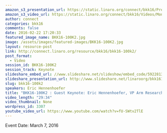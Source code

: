```yaml
---
amazon_s3_presentation_url: https://static.linaro.org/connect/bkk16/Presentations/Monday/BKK16-100K2.pdf
amazon_s3_video_url: https://static.linaro.org/connect/bkk16/Videos/Monday/BKK16-100K2%20Hennenhoefer%20ARM.mp4
author: connect
categories: bkk16
comments: false
date: 2016-02-22 17:20:33
featured_image_name: BKK16-100K2.jpg
image: /assets/images/featured-images/BKK16-100K2.jpg
layout: resource-post
link: http://connect.linaro.org/resource/bkk16/bkk16-100k2/
post_format:
  - Video
session_id: BKK16-100K2
session_track: Keynote
slideshare_embed_url: //www.slideshare.net/slideshow/embed_code/59228134
slideshare_presentation_url: http://www.slideshare.net/linaroorg/bkk16100k2-arm-research-sensors-to-supercomputers
slug: bkk16-100k2
speakers: Eric Hennenhoefer
title: "BKK16-100K2 : Guest Keynote: Eric Hennenhoefer, VP Arm Research"
video_length: "29:34"
video_thumbnail: None
wordpress_id: 3307
youtube_video_url: https://www.youtube.com/watch?v=fU-SWtv2TlE
---
```


Event Date: March 7, 2016
